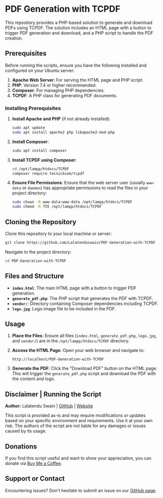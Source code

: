# PDF Generation with TCPDF

This repository provides a PHP-based solution to generate and download PDFs using TCPDF. The solution includes an HTML page with a button to trigger PDF generation and download, and a PHP script to handle the PDF creation.

## Prerequisites

Before running the scripts, ensure you have the following installed and configured on your Ubuntu server:

1. **Apache Web Server**: For serving the HTML page and PHP script.
2. **PHP**: Version 7.4 or higher recommended.
3. **Composer**: For managing PHP dependencies.
4. **TCPDF**: A PHP class for generating PDF documents.

### Installing Prerequisites

1. **Install Apache and PHP** (if not already installed):
   ```bash
   sudo apt update
   sudo apt install apache2 php libapache2-mod-php
   ```

2. **Install Composer**:
   ```bash
   sudo apt install composer
   ```

3. **Install TCPDF using Composer**:
   ```bash
   cd /opt/lampp/htdocs/TCPDF
   composer require tecnickcom/tcpdf
   ```

4. **Ensure File Permissions**:
   Ensure that the web server user (usually `www-data` or `daemon`) has appropriate permissions to read the files in your project directory:
   ```bash
   sudo chown -R www-data:www-data /opt/lampp/htdocs/TCPDF
   sudo chmod -R 755 /opt/lampp/htdocs/TCPDF
   ```

## Cloning the Repository

Clone this repository to your local machine or server:
```bash
git clone https://github.com/Lalatenduswain/PDF-Generation-with-TCPDF
```

Navigate to the project directory:
```bash
cd PDF-Generation-with-TCPDF
```

## Files and Structure

- **`index.html`**: The main HTML page with a button to trigger PDF generation.
- **`generate_pdf.php`**: The PHP script that generates the PDF with TCPDF.
- **`vendor/`**: Directory containing Composer dependencies including TCPDF.
- **`logo.jpg`**: Logo image file to be included in the PDF.

## Usage

1. **Place the Files**: Ensure all files (`index.html`, `generate_pdf.php`, `logo.jpg`, and `vendor/`) are in the `/opt/lampp/htdocs/TCPDF` directory.

2. **Access the HTML Page**: Open your web browser and navigate to:
   ```
   http://localhost/PDF-Generation-with-TCPDF
   ```

3. **Generate the PDF**: Click the "Download PDF" button on the HTML page. This will trigger the `generate_pdf.php` script and download the PDF with the content and logo.

## Disclaimer | Running the Script

**Author:** Lalatendu Swain | [GitHub](https://github.com/Lalatenduswain) | [Website](https://blog.lalatendu.info/)

This script is provided as-is and may require modifications or updates based on your specific environment and requirements. Use it at your own risk. The authors of the script are not liable for any damages or issues caused by its usage.

## Donations

If you find this script useful and want to show your appreciation, you can donate via [Buy Me a Coffee](https://www.buymeacoffee.com/lalatendu.swain).

## Support or Contact

Encountering issues? Don't hesitate to submit an issue on our [GitHub page](https://github.com/Lalatenduswain/PDF-Generation-with-TCPDF/issues).
